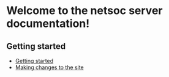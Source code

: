 Welcome to the netsoc server documentation!
=======

Getting started
----------

  * [Getting started](getting-started.md)
  * [Making changes to the site](change-site.md)
